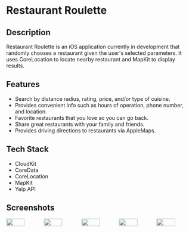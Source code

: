 # Restaurant Roulette


## Description 
Restaurant Roulette is an iOS application currently in development that randomly chooses a restaurant given the user's selected parameters. It uses CoreLocation to locate nearby restaurant and MapKit to display results.

## Features
* Search by distance radius, rating, price, and/or type of cuisine.
* Provides convenient info such as hours of operation, phone number, and location.
* Favorite restaurants that you love so you can go back.
* Share great restaurants with your family and friends.
* Provides driving directions to restaurants via AppleMaps. 

## Tech Stack

* CloudKit 
* CoreData 
* CoreLocation 
* MapKit 
* Yelp API

## Screenshots

<div style="display:flex;justify-content:center;">
<img width=49% src="https://user-images.githubusercontent.com/27315950/46247476-316efc00-c3c9-11e8-85ba-0809b628c1da.jpg"/>
<img width=49% src="https://user-images.githubusercontent.com/27315950/46247477-316efc00-c3c9-11e8-80f0-450bff72713a.jpg"/>

<img width=49% src="https://user-images.githubusercontent.com/27315950/46247478-316efc00-c3c9-11e8-9129-21dbde7817cc.jpg"/>
<img width=49% src="https://user-images.githubusercontent.com/27315950/46247480-32079280-c3c9-11e8-84dd-4606a0ef65e2.jpg"/>

<img width=49% src="https://user-images.githubusercontent.com/27315950/46247481-32079280-c3c9-11e8-883e-613f7215c749.jpg"/>

</div>
